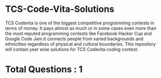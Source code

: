 # TCS-Code-Vita-Solutions
TCS Codevita is one of the biggest competitive programming contests in terms of money. It pays almost as much or in some cases even more than the most reputed programming contests like Facebook Hacker Cup and Google Code Jam.It connects people from varied backgrounds and ethnicities regardless of physical and cultural boundaries.
This repository will contain year wise solutions for TCS Codevita coding contest.
# Total Questions : **1**
